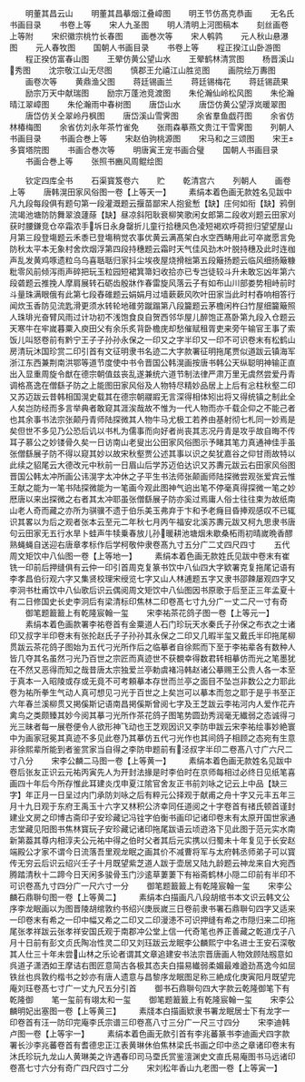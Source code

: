 <!-- { "loadSidebar": true } -->
　　明董其昌云山
　　明董其昌摹烟江叠嶂图
　　明王节仿髙克恭画
　　无名氏书画目录
　　书卷上等
　　宋人九圣图
　　明人清明上河图稿本
　　刻丝画卷上等附
　　宋织徽宗桃竹长春图
　　画巻次等
　　宋人鹌鹑
　　元人秋山悬瀑图
　　元人春牧图
　　国朝人书画目录
　　书卷上等
　　程正揆江山卧游图
　　程正揆仿富春山图
　　王翚仿黄公望山水
　　王翚鹤林清赏图
　　杨晋溪山秀图
　　沈宗敬江山无尽图
　　慎郡王允禧江山胜览图
　　画院绘万夀图
　　画卷次等
　　黄鼎渔父图
　　蒋廷锡画兰
　　蒋廷锡梅花
　　蒋廷锡蔬果
　　励宗万天中献瑞图
　　励宗万蓬池竞渡图
　　朱伦瀚仙岭松风图
　　朱伦瀚晴江翠嶂图
　　朱伦瀚雨中春树图
　　唐岱山水
　　唐岱仿黄公望浮岚暖翠图
　　唐岱仿关仝翠岭丹枫图
　　唐岱溪山雪霁图
　　余省羣鱼戯荇图
　　余省仿林椿梅图
　　余省仿刘永年茶竹雀免
　　张雨森摹燕文贵江干雪霁图
　　列朝人书画目录
　　书画合巻上等
　　宋赵伯驹桃源图
　　宋马和之三颂图
　　宋王多寳塔院图
　　书画合巻次等
　　明唐寅王宠书画合璧
　　国朝人书画目录
　　书画合巻上等
　　张照书豳风周鲲绘图

　　钦定四库全书
　　石渠寳笈卷六
　　贮
　　乾清宫六
　　列朝人
　　画卷上等
　　唐韩滉田家风俗图一卷【上等天一】
　　素绢本着色画无款姓名见跋中凡九段每段俱有题句第一段灌溉题云揠苗鄙宋人抱瓮慙【缺】庄何如衔【缺】鸦倒流竭池塘防防舞翠浪蘧蒢【缺】昼凉斜阳耿衰柳笑歌闲女郎第二段收刈题云田家刈获时腰鎌竞仓卒霜浓手坼日永身罄折儿童行拾穗风色凌短褐欢呼荷担归望望屋山月第三段登塲题云禾黍已登塲稍觉农事优黄云满髙架白水空西畴用此可卒嵗愿言免防秋太平本无象村舍炊烟浮第四段持穗题云霜时天气佳风劲木叶脱持穗及此时连枷声乱发黄鸡啄遗粒乌乌喜聒聒归家抖尘埃夜屋烧搰柮第五段簸扬题云临风细扬簸糠粃零风前倾泻雨声碎把玩玉粒园短裙箕箒妇收拾亦已专岂徒较斗升未敢忘凶年第六段砻题云推挽人摩肩展转石砺齿殷牀作春雷旋风落云子有如布山川部娄势相峙前时斗量珠满眼俄有此第七段舂碓题云娟娟月过墙蔌蔌风吹叶田家当此时村舂响相答行闻炊玉香防见流匙滑更须水转轮地碓劳蹴蹋第八段籭题云茅檐闲杵臼竹屋细籭簸照人珠琲光奋臂风雨过计功初不浅饱食良自贺西邻华屋儿醉饱正髙卧第九段入仓题云天寒牛在牢嵗暮粟入庾田父有余乐炙背卧檐庑却愁催赋租胥吏来旁午输官王事了索饭儿叫怒卷前有黔宁王子子孙孙永保之一印又之字半印又一印不可识卷末有松鹤山房清玩沐国珍赏二印引首有文征明隶书名迹二大字款署征明拖尾贾似道跋云镇海军浙江东西兼荆南洪鄂等道节度使中书令晋国公韩滉画按唐书韩公天纵聪明神输正直出入显重周旋令猷在德宗朝值兹丧乱遂兼统六道节制法律严肃万里无虞然尝爱丹青调格髙逸在僧繇子防之上能图田家风俗及人物特尽精妙品居上上后有忩柱秋壑二印又苏迈跋云昔韩相国滉史载其在德宗朝鬷嘏无言深得相体矧出将又得统镇之制此全人矣岂防经而多言举典者敢窥其涯涘哉故不惟为一代人物而亦千载企仰之不能己者也其余事书法宗张颠丹青师陆探微其人物牛马尤极工若养由基射彻七札同一妙焉是矣但世不多见乃公恐后讥以书札为儒事而向好者尚丧其志况丹青是攻乎故自晦不传耳子慕公之妙镂骨久矣一日访南山老叟出公田家风俗图示予睹其笔力真通神佳手虽张僧繇展子防不得以窥其妙以故宋秋壑贾公述其事以识之矣犹嘉谷之仰甘雨故特以此续之貂尾云大德改元中秋前一日眉山后学苏迈伯达识又苏夀元跋云右田家风俗图晋国公韩太冲所画公讳滉字太冲休之子平生书法师张颠画师陆探微尝观张爱宾云惟王献之能为一笔书陆探微能为一笔画今观此图神气逈出笔不停毫真得探微一笔之妙厯唐以来出探微之右者其太冲耶虽张僧繇展子防亦奚过焉庸人俗士往往束为故纸南山老人奇而藏之亦所为骐骥不遗于伯乐美玉弗弃于卞和予老癃目昏捧观感叹不已辄识其畧以为后之观者张本云至元二年秋七月丙午福安北溪苏夀元跋又柯九思隶书唐句云田家无五行水旱卜蛙声牛犊乗春放儿孙暖耕池塘烟未歇桑柘雨初晴嵗晩香醪熟蝇蝇自送迎右唐章孝标作后学柯敬仲隶卷髙九寸五分广二丈四尺四寸
　　五代周文矩饮中八仙图一卷【上等地一】
　　素绢本着色画无款姓氏见跋中卷末有崔铣一印前后押缝俱有云仲一印引首周克复篆书饮中八仙四大字欵署克复拖尾记语有李孝昌伯衍观六字又集贤校理宋绶览七字又山人林逋题五字又隶书邵餗屡观四字又李泂书杜甫饮中八仙歌后识云偶阅周文矩饮中八仙图因书原歌于后至正三年孟夏十有二日修国史长史李泂后有梁清标印焦林二印卷髙七寸九分广一丈二尺一寸有奇
　　御笔题籖籖上有乾隆宸翰一玺
　　宋李祐茶花鸽子图一卷【上等元一】
　　素绢本着色画款署李祐卷首有金粟道人石门珍玩天水秦氏子孙保之布衣之士诸印又叔字半印卷末有张抡赵氏子子孙孙其永保之二印又几暇半玺又戴氏半印拖尾柳贯跋云茶花鸽子图始为五代刁光所作后之临摹者自徐熙而下至于李祐辈各有数种人皆几夺其名虽然刁光乃百世之宗匠而真迹世不获覩幸得数君转相摹仿而光之笔墨犹在不然又恶得而知之哉昔唐太宗独爱兰亭勅虞褚冯韩赵诸公摹赐王公贵人各一本至于真本一入昭陵或存或无竟不可考頼摹本存世而兰亭之面目不坠岂非数公之力耶此卷为祐所拳生气动人真可想见刁光于百世之上矣岂可以摹本而忽之耶于是乎书至正六年春兰溪柳贯又掲傒斯记语南昌掲傒斯曾阅七字及王芝跋云李祐河内人爱作花卉禽鸟之类颇臻其妙今阅其摹刁光所作茶花鸽子图笔势圆劲秀润毫无纎弱之态诚得刁光三昧者每一展卷便令人欲形神飞动也王芝观因识又李防申跋云宋李祐绘事妙絶寰中为画家冠冕其真迹不多见此卷乃其摹仿五代刁光作也其间鸽子相顾之态宛有生意非徐熙辈所能到者鉴赏家当自得之李防申题前有泾叔字半印二卷髙八寸广六尺二寸八分
　　宋李公麟二马图一卷【上等黄一】
　　素绢本着色画无款姓名见跋中卷后张友正识云元祐丙寅先人为开封法掾是时李伯时在京师每相过必终日见纸笔喜画四十年后今所存惟此耳建炎戊申夏江隂官舍友正书前刘咏之记云上中品【缺三字】年正月一日呈过内门承防刘咏之后有粹元公择观于献甫之舟十字又元丰五年三月十九日观于东府王禹玉十六字又林积公济幸同任道阅之十字卷首有禇氏顿首谨封建业文房之印博古斋印子安珍藏记冯铨字伯衡书画印记诸印卷末有太原开国世家通志堂藏见阳图书焦林寳玩子安珍藏记诸印拖尾跋语云顷逰洛下见此图于范元实水南新第葢其尊内相淳夫公元祐中得之伯时父者其后元实携以归蜀未十年复见于长安赵端殿公才家不谓今日流落吾里观龙眠之画其价不减曹将军与太府韩丞师弟子可以寳传无穷云后识云绍兴壬子十月既望紫芝道人跋于壶居又陆九龄题云神龙来自大宛西腾踏清秋十二蹄今日天闲多骏骨玉门沙逺草萋萋下有裕斋鹤林小隠二印前有半印不可识卷髙九寸四分广一尺六寸一分
　　御笔题籖籖上有乾隆宸翰一玺
　　宋李公麟石鼎聨句图一卷【上等黄二】
　　素绢本白描画凡八段胡绾书本文识云韩文公序李龙眠画以为图晋陵胡绾敦约书绍兴庚辰嵗三日卷前隶书署石鼎聨句四字又适来一印卷末有希之一印中幅又希之二印又二印漫漶不可识押缝有希之市隠归来二印拖尾张孝祥跋云张孝祥安国氏观于南郡冲公堂上信一代奇笔也养正善藏之乾道戊子八月十日前有彭文贞氏陶冶性灵二印又刘珏跋云龙眠李公麟熙宁中名进士王安石深敬其人仕三十年未尝山林之乐论者谓其文章追建安书法宗晋唐画人物效顾陆剏意如呉道子潇洒如王摩诘右图匠意简古各极其态夫白描易纎弱柔媚最难遒劲髙逸今如屈铁丝也呉敦约楷书之妙亦有唐人遗意与昌黎序龙眠图足称三絶成化庚寅阳月既望完庵刘珏卷髙七寸广一丈九尺五分引首
　　御书石鼎聨句四大字款云乾隆御笔下有乾隆御
　　笔一玺前有翊太和一玺
　　御笔题籖籖上有乾隆宸翰一玺
　　宋李公麟明妃出塞图一卷【上等黄三】
　　素牋本白描画欵隶书署龙眠居士下有龙字一印卷首有汪一防印完庵李氏宗谱三印卷髙八寸三分广一尺三寸四分
　　宋李迪韩卢图一卷【上等宇一】
　　素绢本着色画无款引首有李兆蕃篆书李迪画犬四字款署长沙李兆蕃卷首有耆德忠正江表黄琳休伯焦林梁氏书画之印中丞之章诸印卷末有沐氏珍玩九龙山人黄琳美之许遇春印司马垔氏赏鉴澶渊史文直氏易庵图书马远诸印卷髙七寸六分有奇广四尺四寸二分
　　宋刘松年香山九老图一卷【上等寅一】
